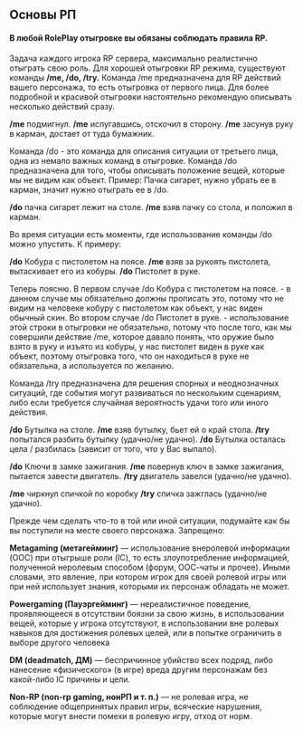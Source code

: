 ## Основы РП

#### В любой RolePlay отыгровке вы обязаны соблюдать правила RP. 
Задача каждого игрока RP сервера, максимально реалистично отыграть свою роль. Для хорошей отыгровки RP режима, существуют команды **/me, /do, /try.** 
Команда /me предназначена для RP действий вашего персонажа, то есть отыгровка от первого лица. Для более подробной и красивой отыгровки настоятельно рекомендую описывать несколько действий сразу.
 
 **/me** подмигнул.
 **/me** испугавшись, отскочил в сторону.
 **/me** засунув руку в карман, достает от туда бумажник.
 
Команда /do - это команда для описания ситуации от третьего лица, одна из немало важных команд в отыгровке.
Команда /do предназначена для того, чтобы описывать положение вещей, которые мы не видим как объект. Пример: Пачка сигарет, нужно убрать ее в карман, значит нужно отыграть ее в /do. 
 
 **/do** пачка сигарет лежит на столе.
 **/me** взяв пачку со стола, и положил в карман.
 
Во время ситуации есть моменты, где использование команды /do можно упустить. К примеру:
 
 **/do** Кобура с пистолетом на поясе. 
 **/me** взяв за рукоять пистолета, вытаскивает его из кобуры. 
 **/do** Пистолет в руке.  
 
Теперь поясню. В первом случае /do Кобура с пистолетом на поясе. - в данном случае мы обязательно должны прописать это, потому что не видим на человеке кобуру с пистолетом как объект, у нас виден обычный скин. 
Во втором случае /do Пистолет в руке.  - использование этой строки в отыгровки не обязательно, потому что после того, как мы совершили действие /me, которое давало понять, что оружие было взято в руку и изъято из кобуры, у нас пистолет виден в руке как объект, поэтому отыгровка того, что он находиться в руке не обязательна, а используется по желанию. 
 
Команда /try предназначена для решения спорных и неоднозначных ситуаций, где события могут развиваться по нескольким сценариям, либо если требуется случайная вероятность удачи того или иного действия.
 
 **/do** Бутылка на столе.
 **/me** взяв бутылку, бьет ей о край стола.
 **/try** попытался разбить бутылку (удачно/не удачно).
 **/do** Бутылка осталась цела / разбилась (зависит от того, что у Вас выпало).
 
 **/do** Ключи в замке зажигания.
 **/me** повернув ключ в замке зажигания, пытается завести двигатель. 
 **/try** двигатель завелся (удачно/не удачно).
 
 **/me** чиркнул спичкой по коробку
 **/try** спичка зажглась (удачно/не удачно).
  

Прежде чем сделать что-то в той или иной ситуации, подумайте как бы вы поступили на месте своего персонажа. 
Запрещено: 

**Metagaming (метагейминг)** — использование внеролевой информации (OOC) при отыгрыше роли (IC), то есть злоупотребление информацией, полученной неролевым способом (форум, ООС-чаты и прочее). Иными словами, это явление, при котором игрок для своей ролевой игры или при ней использует знания, которыми их персонаж обладать не может.

**Powergaming (Пауэргейминг)** — нереалистичное поведение, проявляющееся в отсутствии боязни за свою жизнь, в использовании вещей, которые у игрока отсутствуют, в использовании вне ролевых навыков для достижения ролевых целей, или в попытке ограничить в выборе другого человека

**DM (deadmatch, ДМ)** — беспричинное убийство всех подряд, либо нанесение «физического» (в игре) вреда другим персонажам без какой-либо IC причины и цели.

**Non-RP (non-rp gaming, нонРП и т. п.)** — не ролевая игра, не соблюдение общепринятых правил игры, всяческие нарушения, которые могут внести помехи в ролевую игру, отход от норм.   